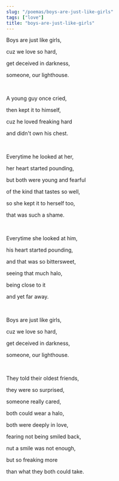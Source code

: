 ```yaml
---
slug: "/poemas/boys-are-just-like-girls"
tags: ["love"]
title: "boys-are-just-like-girls"
---
```

Boys are just like girls,

cuz we love so hard,

get deceived in darkness,

someone, our lighthouse.

&nbsp;

A young guy once cried,

then kept it to himself,

cuz he loved freaking hard

and didn't own his chest.

&nbsp;

Everytime he looked at her,

her heart started pounding,

but both were young and fearful

of the kind that tastes so well,

so she kept it to herself too,

that was such a shame.

&nbsp;

Everytime she looked at him,

his heart started pounding,

and that was so bittersweet,

seeing that much halo,

being close to it

and yet far away.

&nbsp;

Boys are just like girls,

cuz we love so hard,

get deceived in darkness,

someone, our lighthouse.

&nbsp;

They told their oldest friends,

they were so surprised,

someone really cared,

both could wear a halo,

both were deeply in love,

fearing not being smiled back,

nut a smile was not enough,

but so freaking more

than what they both could take.